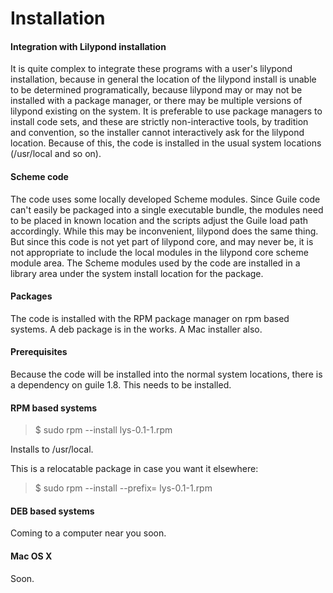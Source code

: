 # Installation

#### Integration with Lilypond installation

It is quite complex to integrate these programs with a user's lilypond
installation, because in general the location of the lilypond install is
unable to be determined programatically, because lilypond may or may not be
installed with a package manager, or there may be multiple versions of
lilypond existing on the system. It is preferable to use package managers to
install code sets, and these are strictly non-interactive tools, by tradition
and convention, so the installer cannot interactively ask for the lilypond
location. Because of this, the code is installed in the usual system locations
(/usr/local and so on).

#### Scheme code

The code uses some locally developed Scheme modules. Since Guile code can't
easily be packaged into a single executable bundle, the modules need to be
placed in known location and the scripts adjust the Guile load path
accordingly. While this may be inconvenient, lilypond does the same thing. But
since this code is not yet part of lilypond core, and may never be, it is not
appropriate to include the local modules in the lilypond core scheme module
area. The Scheme modules used by the code are installed in a library area
under the system install location for the package.

#### Packages

The code is installed with the RPM package manager on rpm based systems. A deb
package is in the works. A Mac installer also.


#### Prerequisites

Because the code will be installed into the normal system locations, there is
a dependency on guile 1.8. This needs to be installed.

#### RPM based systems

> $ sudo rpm --install lys-0.1-1.rpm

Installs to /usr/local.

This is a relocatable package in case you want it elsewhere:

> $ sudo rpm --install --prefix=<location> lys-0.1-1.rpm

#### DEB based systems

Coming to a computer near you soon.

#### Mac OS X

Soon.




